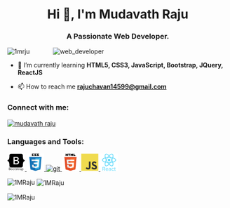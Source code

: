 <h1 align="center">Hi 👋, I'm Mudavath Raju</h1>
<h3 align="center">A Passionate Web Developer.</h3>
<img align="right" width="400" alt="web_developer" src="https://i.pinimg.com/originals/bb/37/5c/bb375cdd655184ca2715ac5059e73651.gif"></img>

<p align="left"> <img src="https://komarev.com/ghpvc/?username=1mrju&label=Profile%20views&color=0e75b6&style=flat" alt="1mrju" /> </p>

- 🌱 I’m currently learning **HTML5, CSS3, JavaScript, Bootstrap, JQuery, ReactJS**

- 📫 How to reach me **rajuchavan14599@gmail.com**

<h3 align="left">Connect with me:</h3>
<p align="left">
<a href="https://linkedin.com/in/mudavath raju" target="blank"><img align="center" src="https://raw.githubusercontent.com/rahuldkjain/github-profile-readme-generator/master/src/images/icons/Social/linked-in-alt.svg" alt="mudavath raju" height="30" width="40" /></a>
</p>

<h3 align="left">Languages and Tools:</h3>
<p align="left"> <a href="https://getbootstrap.com" target="_blank" rel="noreferrer"> <img src="https://raw.githubusercontent.com/devicons/devicon/master/icons/bootstrap/bootstrap-plain-wordmark.svg" alt="bootstrap" width="40" height="40"/> </a> <a href="https://www.w3schools.com/css/" target="_blank" rel="noreferrer"> <img src="https://raw.githubusercontent.com/devicons/devicon/master/icons/css3/css3-original-wordmark.svg" alt="css3" width="40" height="40"/> </a> <a href="https://git-scm.com/" target="_blank" rel="noreferrer"> <img src="https://www.vectorlogo.zone/logos/git-scm/git-scm-icon.svg" alt="git" width="40" height="40"/> </a> <a href="https://www.w3.org/html/" target="_blank" rel="noreferrer"> <img src="https://raw.githubusercontent.com/devicons/devicon/master/icons/html5/html5-original-wordmark.svg" alt="html5" width="40" height="40"/> </a> <a href="https://developer.mozilla.org/en-US/docs/Web/JavaScript" target="_blank" rel="noreferrer"> <img src="https://raw.githubusercontent.com/devicons/devicon/master/icons/javascript/javascript-original.svg" alt="javascript" width="40" height="40"/> </a> <a href="https://reactjs.org/" target="_blank" rel="noreferrer"> <img src="https://raw.githubusercontent.com/devicons/devicon/master/icons/react/react-original-wordmark.svg" alt="react" width="40" height="40"/> </a> </p>

<p><img align="left" src="https://github-readme-stats.vercel.app/api/top-langs?username=1MRaju&show_icons=true&locale=en&layout=compact" alt="1MRaju" /></p>

<p>&nbsp;<img align="center" src="https://github-readme-stats.vercel.app/api?username=1MRaju&show_icons=true&locale=en" alt="1MRaju" /></p>

<p><img align="center" src="https://github-readme-streak-stats.herokuapp.com/?user=1MRaju&" alt="1MRaju" /></p>
